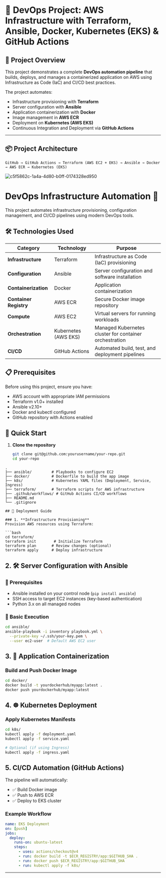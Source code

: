 # 🚀 DevOps Project: AWS Infrastructure with Terraform, Ansible, Docker, Kubernetes (EKS) & GitHub Actions

## 📄 Project Overview

This project demonstrates a complete **DevOps automation pipeline** that builds, deploys, and manages a containerized application on AWS using Infrastructure as Code (IaC) and CI/CD best practices.

The project automates:

- Infrastructure provisioning with **Terraform**
- Server configuration with **Ansible**
- Application containerization with **Docker**
- Image management in **AWS ECR**
- Deployment on **Kubernetes (AWS EKS)**
- Continuous Integration and Deployment via **GitHub Actions**

---

## 📦 Project Architecture

```text
GitHub → GitHub Actions → Terraform (AWS EC2 + EKS) → Ansible → Docker → AWS ECR → Kubernetes (EKS)
```
![c5f5862c-1a4a-4d80-b0ff-0174328ed950](https://github.com/user-attachments/assets/77107172-1a67-4bc3-86b3-536586e5fa72)

# DevOps Infrastructure Automation 🚀

This project automates infrastructure provisioning, configuration management, and CI/CD pipelines using modern DevOps tools.

## 🛠 Technologies Used

| Category              | Technology                          | Purpose                                                                 |
|-----------------------|-------------------------------------|-------------------------------------------------------------------------|
| **Infrastructure**    | Terraform                           | Infrastructure as Code (IaC) provisioning                               |
| **Configuration**     | Ansible                            | Server configuration and software installation                          |
| **Containerization**  | Docker                             | Application containerization                                            |
| **Container Registry**| AWS ECR                            | Secure Docker image repository                                          |
| **Compute**           | AWS EC2                            | Virtual servers for running workloads                                   |
| **Orchestration**     | Kubernetes (AWS EKS)               | Managed Kubernetes cluster for container orchestration                  |
| **CI/CD**             | GitHub Actions                     | Automated build, test, and deployment pipelines                         |

## 📋 Prerequisites

Before using this project, ensure you have:

- AWS account with appropriate IAM permissions
- Terraform v1.0+ installed
- Ansible v2.10+
- Docker and kubectl configured
- GitHub repository with Actions enabled

## 🚀 Quick Start

1. **Clone the repository**
   ```bash
   git clone git@github.com:yourusername/your-repo.git
   cd your-repo
```
.
├── ansible/         # Playbooks to configure EC2
├── docker/          # Dockerfile to build the app image
├── k8s/             # Kubernetes YAML files (Deployment, Service, Ingress)
├── terraform/       # Terraform scripts for AWS infrastructure
├── .github/workflows/ # GitHub Actions CI/CD workflows
├── README.md
└── .gitignore

## 🚀 Deployment Guide

### 1. **Infrastructure Provisioning**  
Provision AWS resources using Terraform:

```bash
cd terraform/
terraform init        # Initialize Terraform
terraform plan       # Review changes (optional)
terraform apply      # Deploy infrastructure
```
## 2. 🛠 Server Configuration with Ansible

### 📌 Prerequisites
- Ansible installed on your control node (`pip install ansible`)
- SSH access to target EC2 instances (key-based authentication)
- Python 3.x on all managed nodes

### 🔧 Basic Execution
```bash
cd ansible/
ansible-playbook -i inventory playbook.yml \
  --private-key ~/.ssh/your-key.pem \
  --user ec2-user  # Default AWS EC2 user

```
## 3. 🐳 Application Containerization

### Build and Push Docker Image

```bash
cd docker/
docker build -t yourdockerhub/myapp:latest .
docker push yourdockerhub/myapp:latest
```
## 4. ☸️ Kubernetes Deployment

### Apply Kubernetes Manifests

```bash
cd k8s/
kubectl apply -f deployment.yaml
kubectl apply -f service.yaml

# Optional (if using Ingress)
kubectl apply -f ingress.yaml
```

## 5. CI/CD Automation (GitHub Actions)

The pipeline will automatically:
- ✅ Build Docker image
- ✅ Push to AWS ECR
- ✅ Deploy to EKS cluster

### Example Workflow
```yaml
name: EKS Deployment
on: [push]
jobs:
  deploy:
    runs-on: ubuntu-latest
    steps:
      - uses: actions/checkout@v4
      - run: docker build -t $ECR_REGISTRY/app:$GITHUB_SHA .
      - run: docker push $ECR_REGISTRY/app:$GITHUB_SHA
      - run: kubectl apply -f k8s/
```


---

